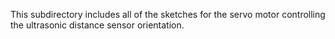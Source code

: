 This subdirectory includes all of the sketches for the servo motor controlling the ultrasonic distance sensor orientation.

